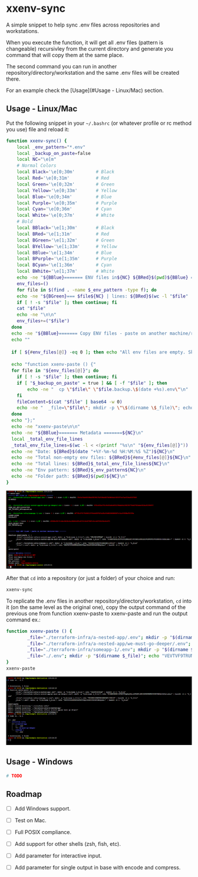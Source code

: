 # xxenv-sync

A simple snippet to help sync .env files across repositories and workstations.

When you execute the function, it will get all .env files (pattern is changeable) recursivley from the current directory and generate you command that will copy them at the same place.

The second command you can run in another repository/directory/workstation and the same .env files will be created there.

For an example check the [Usage](#Usage - Linux/Mac) section.

## Usage - Linux/Mac

Put the following snippet in your `~/.bashrc` (or whatever profile or rc method you use) file and reload it:

```bash
function xxenv-sync() {
	local _env_pattern="*.env"
	local _backup_on_paste=false
	local NC="\e[m"
	# Normal Colors
	local Black='\e[0;30m'        # Black
	local Red='\e[0;31m'          # Red
	local Green='\e[0;32m'        # Green
	local Yellow='\e[0;33m'       # Yellow
	local Blue='\e[0;34m'         # Blue
	local Purple='\e[0;35m'       # Purple
	local Cyan='\e[0;36m'         # Cyan
	local White='\e[0;37m'        # White
	# Bold
	local BBlack='\e[1;30m'       # Black
	local BRed='\e[1;31m'         # Red
	local BGreen='\e[1;32m'       # Green
	local BYellow='\e[1;33m'      # Yellow
	local BBlue='\e[1;34m'        # Blue
	local BPurple='\e[1;35m'      # Purple
	local BCyan='\e[1;36m'        # Cyan
	local BWhite='\e[1;37m'       # White
	echo -ne "${BBlue}======= ENV files in${NC} ${BRed}$(pwd)${BBlue} =======${NC}\n"
	env_files=()
	for file in $(find . -name $_env_pattern -type f); do
    echo -ne "${BGreen}=== $file${NC} | lines: ${BRed}$(wc -l "$file" | awk '{print $1}')${NC} | size:${BGreen} $(du -sh $file | awk  '{print $1}')${NC} | sha256: ${BRed}$(sha256sum "$file" | awk '{print $1}')${NC}\n"
	if [ ! -s "$file" ]; then continue; fi
	cat "$file"
	echo -ne "\n\n"
    env_files+=("$file")
  done
  echo -ne "${BBlue}======= Copy ENV files - paste on another machine/repo =======${NC}\n"
  echo ""

  if [ ${#env_files[@]} -eq 0 ]; then echo "All env files are empty. Skipping..."; return; fi

  echo "function xxenv-paste () {"
  for file in "${env_files[@]}"; do
	if [ ! -s "$file" ]; then continue; fi
	if [ "$_backup_on_paste" = true ] && [ -f "$file" ]; then
		echo -ne "	cp \"$file\" \"$file.backup.\$(date +%s).env\"\n"
	fi
	fileContent=$(cat "$file" | base64 -w 0)
	echo -ne "	_file=\"$file\"; mkdir -p \"\$(dirname \$_file)\"; echo \"$fileContent\" | base64 -d >| \"\$_file\";\n"
  done
  echo "};"
  echo -ne "xxenv-paste\n\n"
  echo -ne "${BBlue}======= Metadata =======${NC}\n"
  local _total_env_file_lines
  _total_env_file_lines=$(wc -l < <(printf "%s\n" "${env_files[@]}"))
  echo -ne "Date: ${BRed}$(date "+%Y-%m-%d %H:%M:%S %Z")${NC}\n"
  echo -ne "Total non-empty env files: ${BRed}${#env_files[@]}${NC}\n"
  echo -ne "Total lines: ${BRed}$_total_env_file_lines${NC}\n"
  echo -ne "Env pattern: ${BRed}$_env_pattern${NC}\n"
  echo -ne "Folder path: ${BRed}$(pwd)${NC}\n"
}
```

![screenshot01](assets/screenshot01.png)

After that `cd` into a repository (or just a folder) of your choice and run:

```bash
xxenv-sync
```

To replicate the .env files in another repository/directory/workstation, `cd` into it (on the same level as the original one), copy the output command of the previous one from function xxenv-paste to xxenv-paste and run the output command ex.:

```bash
function xxenv-paste () {
        _file="./terraform-infra/a-nested-app/.env"; mkdir -p "$(dirname $_file)"; echo "SEk9V09STEQK" | base64 -d >| "$_file"
        _file="./terraform-infra/a-nested-app/we-must-go-deeper/.env"; mkdir -p "$(dirname $_file)"; echo "U09NRV9BUElfS0VZPTEyMzQ1Njc4OTAKSldUX1BSSVZBVEVfS0VZPXN3b3JkZmlzaA==" | base64 -d >| "$_file"
        _file="./terraform-infra/someapp-1/.env"; mkdir -p "$(dirname $_file)"; echo "TE9SRU09SVBTVU0KRE9MT1I9U0lU" | base64 -d >| "$_file"
        _file="./.env"; mkdir -p "$(dirname $_file)"; echo "VEVTVF9TRUNSRVQ9VEVTVApCSUdfU0VDUkVUPWJpZwo=" | base64 -d >| "$_file"
}
xxenv-paste
```

![screenshot02](assets/screenshot02.png)

## Usage - Windows

```bash
# TODO
```

## Roadmap

- [ ] Add Windows support.
- [ ] Test on Mac.
- [ ] Full POSIX compliance.
- [ ] Add support for other shells (zsh, fish, etc).
- [ ] Add parameter for interactive input.
- [ ] Add parameter for single output in base with encode and compress.

